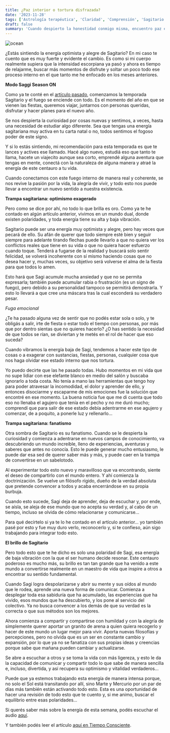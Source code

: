 ```yaml
---
title: ¿Paz interior o tortura disfrazada?
date: '2023-11-28'
tags: ['Astrología terapéutica', 'Claridad', 'Comprensión', 'Sagitario', 'Honestidad', 'Paz interior', 'tortura']
draft: false
summary: 'Cuando despierto la honestidad conmigo misma, encuentro paz en mi verdad'
---
```


<Image alt="ocean" src="/static/images/Blog/Tiempo-consciente/paz.png" width={650} height={700} />

¿Estás sintiendo la energía optimista y alegre de Sagitario? En mi caso te cuento que es muy fuerte y evidente el cambio. Es como si mi cuerpo realmente supiera que la intensidad escorpiana ya pasó y ahora es tiempo de relajarme, buscar más momentos de disfrute y soltar un poco todo ese proceso interno en el que tanto me he enfocado en los meses anteriores.

**Modo Saggi Season ON**

Como ya te conté en el [artículo pasado](https://tiempoconsciente.com/alquimia-espiritual/siempre-hay-una-luz-al-final-del-tunel/), comenzamos la temporada Sagitario y el fuego se enciende con todo. Es el momento del año en que se vienen las fiestas, queremos viajar, juntarnos con personas queridas, disfrutar y hacer planes para el nuevo año.

Se nos despierta la curiosidad por cosas nuevas y sentimos, a veces, hasta una necesidad de estudiar algo diferente. Sea que tengas una energía sagitariana muy activa en tu carta natal o no, todos sentimos el fogoso poder de este signo.

Y si lo estás sintiendo, mi recomendación para esta temporada es que te lances y actives ese llamado. Hacé algo nuevo, estudiá eso que tanto te llama, hacete un viajecito aunque sea corto, emprendé alguna aventura que tengas en mente, conectá con la naturaleza de alguna manera y atraé la energía de este centauro a tu vida.

Cuando conectamos con este fuego interno de manera real y coherente, se nos revive la pasión por la vida, la alegría de vivir, y todo esto nos puede llevar a encontrar un nuevo sentido a nuestra existencia.

**Trampa sagitariana: optimismo exagerado**

Pero como se dice por ahí, no todo lo que brilla es oro. Como ya te he contado en algún artículo anterior, vivimos en un mundo dual, donde existen polaridades, y toda energía tiene su alta y baja vibración.

Sagitario puede ser una energía muy optimista y alegre, pero hay veces que pecará de ello. Su afán de querer que todo siempre esté bien y seguir siempre para adelante tirando flechas puede llevarlo a que no quiera ver los conflictos reales que tiene en su vida o que no quiera hacer esfuerzo cuando toque. Tenderá a fugarse de la realidad y buscará solo sentir felicidad, se volverá incoherente con sí mismo haciendo cosas que no desea hacer y, muchas veces, su objetivo será volverse el alma de la fiesta para que todos lo amen.

Esto hará que Sagi acumule mucha ansiedad y que no se permita expresarla; también puede acumular rabia o frustración (es un signo de fuego), pero debido a su personalidad tampoco se permitirá demostrarla. Y esto lo llevará a que cree una máscara tras la cual esconderá su verdadero pesar.

*Fuga emocional*

¿Te ha pasado alguna vez de sentir que no podés estar sola o solo, y te obligás a salir, irte de fiesta o estar todo el tiempo con personas, por más que por dentro sientas que no quieres hacerlo? ¿O has sentido la necesidad de que todos se rían, se diviertan y te metés en el rol de hacer que eso suceda?

Cuando vibramos la energía baja de Sagi, tendemos a hacer este tipo de cosas o a exagerar con sustancias, fiestas, personas, cualquier cosa que nos haga olvidar ese estado interno que nos tortura.

Yo puedo decirte que las he pasado todas. Hubo momentos en mi vida que no supe lidiar con ese elefante blanco en medio del salón y buscaba ignorarlo a toda costa. No tenía a mano las herramientas que tengo hoy para poder atravesar la incomodidad, el dolor y aprender de ello, y entonces disociarme y escaparme de mis emociones fue la solución que encontré en ese momento. La buena noticia fue que me di cuenta que todo eso no llenaba el agujero que tenía en el pecho y no me duró mucho; comprendí que para salir de ese estado debía adentrarme en ese agujero y comenzar, de a poquito, a ponerle luz y rellenarlo…

**Trampa sagitariana: fanatismo**

Otra sombra de Sagitario es su fanatismo. Cuando se le despierta la curiosidad y comienza a adentrarse en nuevos campos de conocimiento, va descubriendo un mundo increíble, lleno de experiencias, aventuras y saberes que antes no conocía. Esto le puede generar mucho entusiasmo, le puede dar esa sed de querer saber más y más, y puede caer en la trampa de convertirse en un sabelotodo.

Al experimentar todo esto nuevo y maravilloso que va encontrando, siente el deseo de compartirlo con el mundo entero. Y ahí comienza la doctrinización. Se vuelve un filósofo rígido, dueño de la verdad absoluta que pretende convencer a todos y acaba encerrándose en su propia burbuja.

Cuando esto sucede, Sagi deja de aprender, deja de escuchar y, por ende, se aísla, se aleja de ese mundo que no acepta su verdad y, al cabo de un tiempo, incluso se olvida de cómo relacionarse y comunicarse…

Para qué decírtelo si ya te lo he contado en el artículo anterior… yo también pasé por esto y fue muy duro verlo, reconocerlo y, si te confieso, aún sigo trabajando para integrar todo esto.

**El brillo de Sagitario**

Pero todo esto que te he dicho es solo una polaridad de Sagi, esa energía de baja vibración con la que el ser humano decide resonar. Este centauro poderoso es mucho más, su brillo es tan tan grande que ha venido a este mundo a convertirse realmente en un maestro de vida que inspire a otros a encontrar su sentido fundamental.

Cuando Sagi logra despolarizarse y abrir su mente y sus oídos al mundo que le rodea, aprende una nueva forma de comunicar. Comienza a desplegar toda esa sabiduría que ha acumulado, las experiencias que ha vivido, esos mundos que ha descubierto, y los pone al servicio del colectivo. Ya no busca convencer a los demás de que su verdad es la correcta o que sus métodos son los mejores.

Ahora comienza a compartir y compartirse con humildad y con la alegría de simplemente querer aportar un granito de arena a quien quiera recogerlo y hacer de este mundo un lugar mejor para vivir. Aporta nuevas filosofías y percepciones, pero no olvida que es un ser en constante cambio y expansión, por lo que ya no se fanatiza con sus propias ideas y creencias porque sabe que mañana pueden cambiar y actualizarse.

Se abre a escuchar a otros y se toma la vida con más ligereza, y esto le da la capacidad de comunicar y compartir todo lo que sabe de manera sencilla e, incluso, divertida, y así recupera su optimismo y vitalidad verdaderos…

Puede que ya estemos trabajando esta energía de manera intensa porque, no solo el Sol está transitando por allí, sino Marte y Mercurio por un par de días más también están activando todo esto. Esta es una oportunidad de hacer una revisión de todo esto que te cuento y, si me animo, buscar el equilibrio entre esas polaridades…

Si querés saber más sobre la energía de esta semana, podés escuchar el audio [aquí](https://t.me/+FAsF6NBDMnU5NDQ8).

Y también podés leer el artículo [aquí en Tiempo Consciente](https://tiempoconsciente.com/alquimia-espiritual/paz-interior-o-tortura-disfrazada/).
